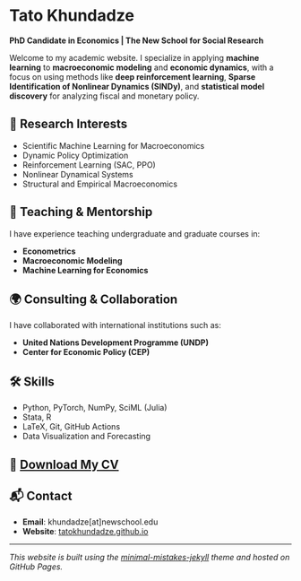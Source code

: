 # Tato Khundadze

**PhD Candidate in Economics | The New School for Social Research**

Welcome to my academic website. I specialize in applying **machine learning** to **macroeconomic modeling** and **economic dynamics**, with a focus on using methods like **deep reinforcement learning**, **Sparse Identification of Nonlinear Dynamics (SINDy)**, and **statistical model discovery** for analyzing fiscal and monetary policy.

## 🔬 Research Interests
- Scientific Machine Learning for Macroeconomics  
- Dynamic Policy Optimization  
- Reinforcement Learning (SAC, PPO)  
- Nonlinear Dynamical Systems  
- Structural and Empirical Macroeconomics  

## 🏫 Teaching & Mentorship
I have experience teaching undergraduate and graduate courses in:
- **Econometrics**
- **Macroeconomic Modeling**
- **Machine Learning for Economics**

## 🌍 Consulting & Collaboration
I have collaborated with international institutions such as:
- **United Nations Development Programme (UNDP)**
- **Center for Economic Policy (CEP)**

## 🛠️ Skills
- Python, PyTorch, NumPy, SciML (Julia)
- Stata, R
- LaTeX, Git, GitHub Actions
- Data Visualization and Forecasting

## 📄 [Download My CV](assets/images/CV_tk.pdf)

## 📬 Contact
- **Email**: khundadze[at]newschool.edu  
- **Website**: [tatokhundadze.github.io](https://titekhund.github.io)

---

_This website is built using the [minimal-mistakes-jekyll](https://github.com/mmistakes/minimal-mistakes) theme and hosted on GitHub Pages._
